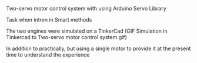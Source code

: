  Two-servo motor control system 
 with using Arduino Servo Library
           
 Task when intren in Smart methods


The two engines were simulated on a TinkerCad
(GIF Simulation in Tinkercad to Two-servo motor control system.gif)


In addition to practically, but using a single motor to provide it at the present time to understand the experience

